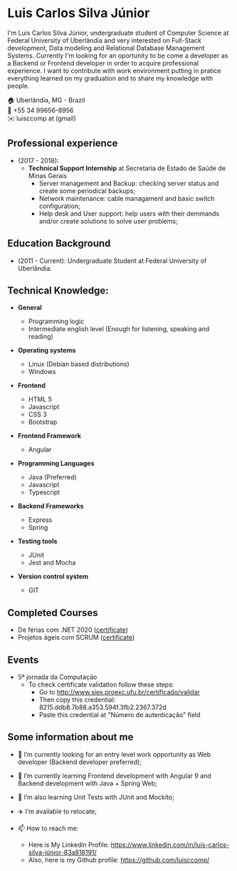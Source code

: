# Luis Carlos Silva Júnior
I'm Luis Carlos Silva Júnior, undergraduate student of Computer Science at Federal University of Uberlândia and very interested on Full-Stack development, Data modeling and Relational Database Management Systems. Currently I'm looking for an oportunity to be come a developer as a Backend or Frontend developer in order to acquire professional experience. I want to contribute with work environment putting in pratice everything learned on my graduation and to share my knowledge with people.

🏠 Uberlândia, MG - Brazil\
📱 +55 34 99656-8956\
✉️ luisccomp at (gmail)

## Professional experience
- (2017 - 2018):
  - **Technical Support Internship** at Secretaria de Estado de Saúde de Minas Gerais
    - Server management and Backup: checking server status and create some periodical backups;
    - Network maintenance: cable managament and basic switch configuration;
    - Help desk and User support: help users with their demmands and/or create solutions to solve user problems;
    
## Education Background
- (2011 - Current): Undergraduate Student at Federal University of Uberlândia.

## Technical Knowledge:
- **General**
  - Programming logic
  - Intermediate english level (Enough for listening, speaking and reading)

- **Operating systems**
  - Linux (Debian based distributions)
  - Windows
  
- **Frontend**
  - HTML 5
  - Javascript
  - CSS 3
  - Bootstrap

- **Frontend Framework**
  - Angular
  
- **Programming Languages**
  - Java (Preferred)
  - Javascript
  - Typescript
    
- **Backend Frameworks**
  - Express
  - Spring
    
- **Testing tools**
  - JUnit
  - Jest and Mocha
    
- **Version control system**
  - GIT

## Completed Courses
- De férias com .NET 2020 ([certificate](https://certificates.digitalinnovation.one/25ED2195))
- Projetos ágeis com SCRUM ([certificate](https://certificates.digitalinnovation.one/4399CF5D))

## Events
- 5ª jornada da Computação
  - To check certificate validation follow these steps:
    - Go to http://www.siex.proexc.ufu.br/certificado/validar
    - Then copy this credential: 8215.ddb8.7b88.a353.594f.3fb2.2367.372d
    - Paste this credential at "Número de autenticação" field

## Some information about me

<!--
**luisccomp/luisccomp** is a ✨ _special_ ✨ repository because its `README.md` (this file) appears on your GitHub profile.

Here are some ideas to get you started:

- 🔭 I’m currently working on ...
- 🌱 I’m currently learning ...
- 👯 I’m looking to collaborate on ...
- 🤔 I’m looking for help with ...
- 💬 Ask me about ...
- 📫 How to reach me: ...
- 😄 Pronouns: ...
- ⚡ Fun fact: ...
-->

- 🔭 I’m currently looking for an entry level work opportunity as Web developer (Backend developer preferred);
- 🌱 I’m currently learning Frontend development with Angular 9 and Backend development with Java + Spring Web;
- 🌱 I’m also learning Unit Tests with JUnit and Mockito;
- ✈️ I'm available to relocate;

- 📫 How to reach me:
  - Here is My Linkedin Profile: https://www.linkedin.com/in/luís-carlos-silva-júnior-83a818191/
  - Also, here is my Github profile: https://github.com/luisccomp/
